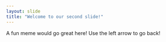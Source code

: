 ```yaml
---
layout: slide
title: "Welcome to our second slide!"
---
```

A fun meme would go great here!
Use the left arrow to go back!

